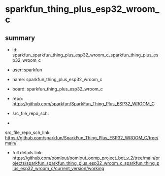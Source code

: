 # sparkfun_thing_plus_esp32_wroom_c
 
## summary 
* id: sparkfun_sparkfun_thing_plus_esp32_wroom_c_sparkfun_thing_plus_esp32_wroom_c
* user: sparkfun
* name: sparkfun_thing_plus_esp32_wroom_c
* board: sparkfun_thing_plus_esp32_wroom_c
* repo: https://github.com/sparkfun/SparkFun_Thing_Plus_ESP32_WROOM_C



* src_file_repo_sch: 
*
 src_file_repo_sch_link: https://github.com/sparkfun/SparkFun_Thing_Plus_ESP32_WROOM_C/tree/main/
* full details link: https://github.com/oomlout/oomlout_oomp_project_bot_v_2/tree/main/projects/sparkfun_sparkfun_thing_plus_esp32_wroom_c_sparkfun_thing_plus_esp32_wroom_c/current_version/working  






